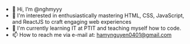 - 👋 Hi, I’m @nghmyyy
- 👀 I'm interested in enthusiastically mastering HTML, CSS, JavaScript, and ReactJS to craft engaging web experiences
- 🌱 I'm currently learning IT at PTIT and teaching myself how to code.
- 📫 How to reach me via e-mail at: hamynguyen0401@gmail.com

<!---
nghmyyy/nghmyyy is a ✨ special ✨ repository because its `README.md` (this file) appears on your GitHub profile.
You can click the Preview link to take a look at your changes.
--->
